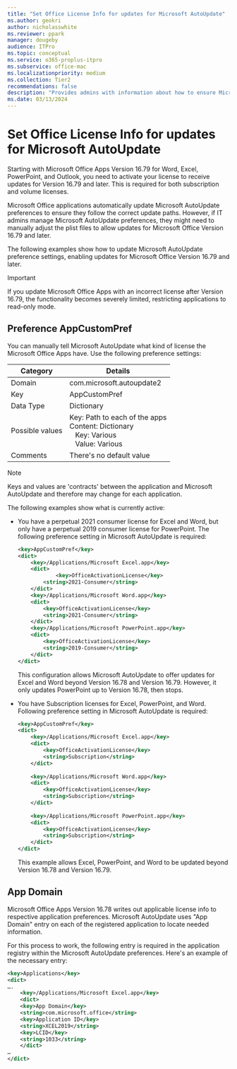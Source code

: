 ```yaml
---
title: "Set Office License Info for updates for Microsoft AutoUpdate"
ms.author: geokri
author: nicholasswhite
ms.reviewer: ppark
manager: dougeby
audience: ITPro
ms.topic: conceptual
ms.service: o365-proplus-itpro
ms.subservice: office-mac
ms.localizationpriority: medium
ms.collection: Tier2
recommendations: false
description: "Provides admins with information about how to ensure Microsoft Office Apps (Version 16.79 and later) receive updates by activating licenses and adjusting Microsoft AutoUpdate preferences for both subscription and volume licenses."
ms.date: 03/13/2024
---
```


# Set Office License Info for updates for Microsoft AutoUpdate

Starting with Microsoft Office Apps Version 16.79 for Word, Excel, PowerPoint, and Outlook, you need to activate your license to receive updates for Version 16.79 and later. This is required for both subscription and volume licenses.

Microsoft Office applications automatically update Microsoft AutoUpdate preferences to ensure they follow the correct update paths. However, if IT admins manage Microsoft AutoUpdate preferences, they might need to manually adjust the plist files to allow updates for Microsoft Office Version 16.79 and later.

The following examples show how to update Microsoft AutoUpdate preference settings, enabling updates for Microsoft Office Version 16.79 and later.

> [!IMPORTANT]
> If you update Microsoft Office Apps with an incorrect license after Version 16.79, the functionality becomes severely limited, restricting applications to read-only mode.

## Preference AppCustomPref

You can manually tell Microsoft AutoUpdate what kind of license the Microsoft Office Apps have. Use the following preference settings:

| Category        | Details                          |
|-----------------|----------------------------------|
| Domain          | com.microsoft.autoupdate2        |
| Key             | AppCustomPref                    |
| Data Type       | Dictionary                       |
| Possible values | Key: Path to each of the apps <br/> Content: Dictionary <br/> &nbsp;&nbsp; Key: Various <br/> &nbsp;&nbsp; Value: Various |
| Comments        | There's no default value         |

> [!NOTE]
> Keys and values are 'contracts' between the application and Microsoft AutoUpdate and therefore may change for each application. 

The following examples show what is currently active:
<ul>
<li>You have a perpetual 2021 consumer license for Excel and Word, but only have a perpetual 2019 consumer license for PowerPoint. The following preference setting in Microsoft AutoUpdate is required: 

```xml
<key>AppCustomPref</key>
<dict>
    <key>/Applications/Microsoft Excel.app</key>
    <dict>
        	<key>OfficeActivationLicense</key>
    	<string>2021-Consumer</string>
    </dict>
    <key>/Applications/Microsoft Word.app</key>
    <dict>
    	<key>OfficeActivationLicense</key>
    	<string>2021-Consumer</string>
    </dict>
    <key>/Applications/Microsoft PowerPoint.app</key>
    <dict>
    	<key>OfficeActivationLicense</key>
    	<string>2019-Consumer</string>
    </dict>
</dict>
```

This configuration allows Microsoft AutoUpdate to offer updates for Excel and Word beyond Version 16.78 and Version 16.79. However, it only updates PowerPoint up to Version 16.78, then stops.</li>

<li>You have Subscription licenses for Excel, PowerPoint, and Word. Following preference setting in Microsoft AutoUpdate is required: 

```xml
<key>AppCustomPref</key>
<dict>
    <key>/Applications/Microsoft Excel.app</key>
    <dict>
    	<key>OfficeActivationLicense</key>
    	<string>Subscription</string>
    </dict>
   
    <key>/Applications/Microsoft Word.app</key>
    <dict>
    	<key>OfficeActivationLicense</key>
    	<string>Subscription</string>
    </dict>
    
    <key>/Applications/Microsoft PowerPoint.app</key>
    <dict>
    	<key>OfficeActivationLicense</key>
    	<string>Subscription</string>
    </dict>
</dict>
```
This example allows Excel, PowerPoint, and Word to be updated beyond Version 16.78 and Version 16.79.
</li></ul>

## App Domain

Microsoft Office Apps Version 16.78 writes out applicable license info to respective application preferences. Microsoft AutoUpdate uses "App Domain" entry on each of the registered application to locate needed information. 

For this process to work, the following entry is required in the application registry within the Microsoft AutoUpdate preferences. Here's an example of the necessary entry:

```xml
<key>Applications</key>
<dict>
…. 
    <key>/Applications/Microsoft Excel.app</key>
    <dict>    
    <key>App Domain</key>
    <string>com.microsoft.office</string>
    <key>Application ID</key>
    <string>XCEL2019</string>
    <key>LCID</key>
    <string>1033</string>
    </dict>
… 
</dict>
```
